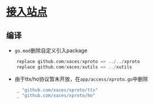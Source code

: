# [接入站点](https://github.com/xaces/xstation)

## 编译

 * `go.mod`删除自定义引入package

```go
    replace	github.com/xaces/xproto => ../../xproto
    replace	github.com/xaces/xutils => ../xutils
```

 * 由于ttx/ho协议暂未开放，在`app/access/xproto.go`中删除

```go
	_ "github.com/xaces/xproto/ttx"
	_ "github.com/xaces/xproto/ho"
```